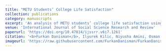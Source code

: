 ```yaml
---
title: "METU Students’ College Life Satisfaction"
collection: publications
category: manuscripts
excerpt: 'An analysis of METU students’ college life satisfaction using statistical methods.'
venue: 'International Journal of Social Science Research and Review'
paperurl: 'https://doi.org/10.47814/ijssrr.v6i7.1261'
citation: '<b>Furkan Danisman</b>, Ilyurek Kilic, Niyusha Amini, Osman Ada, Sena Aktas, Gizem Arslan'
imageurl: 'https://raw.githubusercontent.com/FurkanDanisman/FurkanDanisman.github.io/master/images/metu-1new.png'
---
```

